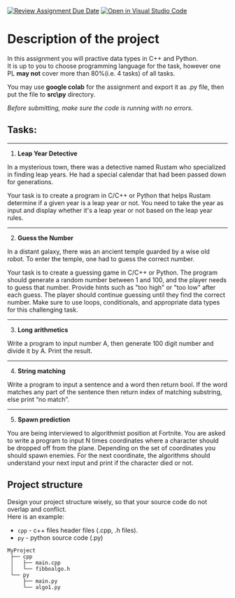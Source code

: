 [![Review Assignment Due Date](https://classroom.github.com/assets/deadline-readme-button-24ddc0f5d75046c5622901739e7c5dd533143b0c8e959d652212380cedb1ea36.svg)](https://classroom.github.com/a/z1STe3z2)
[![Open in Visual Studio Code](https://classroom.github.com/assets/open-in-vscode-718a45dd9cf7e7f842a935f5ebbe5719a5e09af4491e668f4dbf3b35d5cca122.svg)](https://classroom.github.com/online_ide?assignment_repo_id=12567465&assignment_repo_type=AssignmentRepo)
# Description of the project
In this assignment you will practive data types in C++ and Python. \
It is up to you to choose programming language for the task, however one PL **may not** cover more than 80%(i.e. 4 tasks) of all tasks.

You may use **google colab** for the assignment and export it as .py file, then put the file to **src\py** directory.

_Before submitting, make sure the code is running with no errors._

## Tasks:

---
1. **Leap Year Detective**

In a mysterious town, there was a detective named Rustam who specialized in finding leap years. He had a special calendar that had been passed down for generations.

Your task is to create a program in C/C++ or Python that helps Rustam determine if a given year is a leap year or not.
You need to take the year as input and display whether it's a leap year or not based on the leap year rules.

---
2. **Guess the Number**

In a distant galaxy, there was an ancient temple guarded by a wise old robot. To enter the temple, one had to guess the correct number.

Your task is to create a guessing game in C/C++ or Python. The program should generate a random number between 1 and 100, and the player needs to guess that number.
Provide hints such as "too high" or "too low" after each guess. The player should continue guessing until they find the correct number. Make sure to use loops, conditionals, and appropriate data types for this challenging task.

---
3. **Long arithmetics**

Write a program to input number A, then generate 100 digit number and divide it by A.
Print the result.

---
4. **String matching**

Write a program to input a sentence and a word then return bool.
If the word matches any part of the sentence then return index of matching substring, else print “no match”.

---
5. **Spawn prediction**

You are being interviewed to algorithmist position at Fortnite.
You are asked to write a program to input N times coordinates where a character should be dropped off from the plane.
Depending on the set of coordinates you should spawn enemies.
For the next coordinate, the algorithms should understand your next input and print if the character died or not.


## Project structure
Design your project structure wisely, so that your source code do not overlap and conflict. \
Here is an example:

- `cpp` - c++ files header files (.cpp, .h files).
- `py` - python source code (.py)

```
MyProject
 ├── cpp
 │   ├── main.cpp
 │   └── fibboalgo.h
 └── py
     ├── main.py
     └── algo1.py
```
